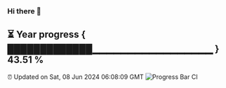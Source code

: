 ### Hi there 👋
⏳ Year progress { █████████████▁▁▁▁▁▁▁▁▁▁▁▁▁▁▁▁▁ } 43.51 %
---
⏰ Updated on Sat, 08 Jun 2024 06:08:09 GMT
![Progress Bar CI](https://github.com/Moyi321/Moyi321/workflows/Progress%20Bar%20CI/badge.svg)
